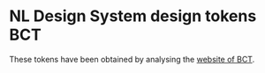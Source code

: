 # NL Design System design tokens BCT

These tokens have been obtained by analysing the [website of BCT](https://www.bct.nl/).
